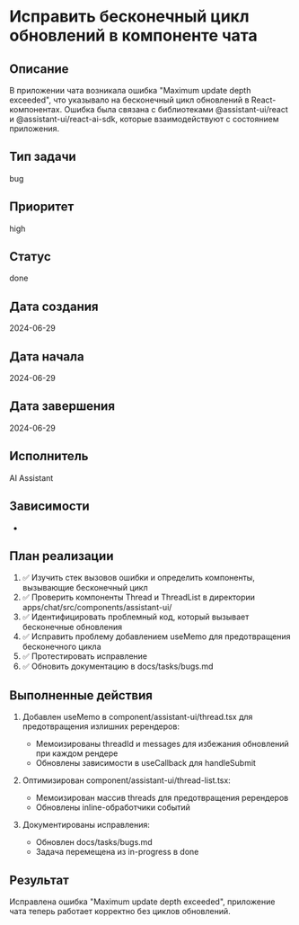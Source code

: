 # Исправить бесконечный цикл обновлений в компоненте чата

## Описание
В приложении чата возникала ошибка "Maximum update depth exceeded", что указывало на бесконечный цикл обновлений в React-компонентах. Ошибка была связана с библиотеками @assistant-ui/react и @assistant-ui/react-ai-sdk, которые взаимодействуют с состоянием приложения.

## Тип задачи
bug

## Приоритет
high

## Статус
done

## Дата создания
2024-06-29

## Дата начала
2024-06-29

## Дата завершения
2024-06-29

## Исполнитель
AI Assistant

## Зависимости
-

## План реализации
1. ✅ Изучить стек вызовов ошибки и определить компоненты, вызывающие бесконечный цикл
2. ✅ Проверить компоненты Thread и ThreadList в директории apps/chat/src/components/assistant-ui/
3. ✅ Идентифицировать проблемный код, который вызывает бесконечные обновления
4. ✅ Исправить проблему добавлением useMemo для предотвращения бесконечного цикла
5. ✅ Протестировать исправление
6. ✅ Обновить документацию в docs/tasks/bugs.md

## Выполненные действия
1. Добавлен useMemo в component/assistant-ui/thread.tsx для предотвращения излишних ререндеров:
   - Мемоизированы threadId и messages для избежания обновлений при каждом рендере
   - Обновлены зависимости в useCallback для handleSubmit

2. Оптимизирован component/assistant-ui/thread-list.tsx:
   - Мемоизирован массив threads для предотвращения ререндеров
   - Обновлены inline-обработчики событий

3. Документированы исправления:
   - Обновлен docs/tasks/bugs.md
   - Задача перемещена из in-progress в done

## Результат
Исправлена ошибка "Maximum update depth exceeded", приложение чата теперь работает корректно без циклов обновлений. 